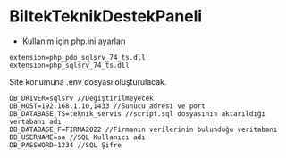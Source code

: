 # BiltekTeknikDestekPaneli

- Kullanım için php.ini ayarları
```
extension=php_pdo_sqlsrv_74_ts.dll
extension=php_sqlsrv_74_ts.dll

```

Site konumuna .env dosyası oluşturulacak.

```
DB_DRIVER=sqlsrv //Değiştirilmeyecek
DB_HOST=192.168.1.10,1433 //Sunucu adresi ve port
DB_DATABASE_TS=teknik_servis //script.sql dosyasının aktarıldığı vertabanı adı
DB_DATABASE_F=FIRMA2022 //Firmanın verilerinin bulunduğu veritabanı
DB_USERNAME=sa //SQL Kullanıcı adı
DB_PASSWORD=1234 //SQL Şifre
```